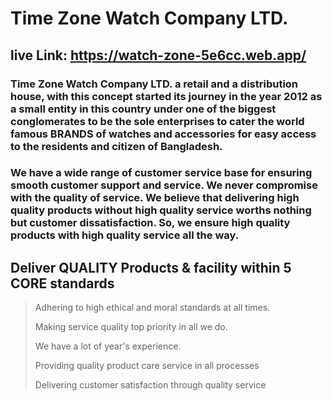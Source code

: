 # Time Zone Watch Company LTD.
 ## live Link: https://watch-zone-5e6cc.web.app/
 
 ### Time Zone Watch Company LTD. a retail and a distribution house, with this concept started its journey in the year 2012 as a small entity in this country under one of the biggest conglomerates to be the sole enterprises to cater the world famous BRANDS of watches and accessories for easy access to the residents and citizen of Bangladesh.

### We have a wide range of customer service base for ensuring smooth customer support and service. We never compromise with the quality of service. We believe that delivering high quality products without high quality service worths nothing but customer dissatisfaction. So, we ensure high quality products with high quality service all the way.
 
 ## Deliver QUALITY Products & facility within 5 CORE standards
 
> Adhering to high ethical and moral standards at all times.
> 
> Making service quality top priority in all we do.
> 
> We have a lot of year's experience.
> 
> Providing quality product care service in all processes
> 
> Delivering customer satisfaction through quality service

